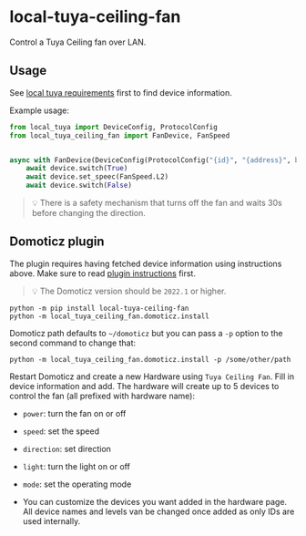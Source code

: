 # local-tuya-ceiling-fan
Control a Tuya Ceiling fan over LAN.

## Usage
See [local tuya requirements](https://github.com/gpajot/local-tuya#requirements) first to find device information.

Example usage:
```python
from local_tuya import DeviceConfig, ProtocolConfig
from local_tuya_ceiling_fan import FanDevice, FanSpeed


async with FanDevice(DeviceConfig(ProtocolConfig("{id}", "{address}", b"{key}"))) as device:
    await device.switch(True)
    await device.set_speec(FanSpeed.L2)
    await device.switch(False)
```

> 💡 There is a safety mechanism that turns off the fan and waits 30s before changing the direction.

## Domoticz plugin
The plugin requires having fetched device information using instructions above.
Make sure to read [plugin instructions](https://www.domoticz.com/wiki/Using_Python_plugins) first.
> 💡 The Domoticz version should be `2022.1` or higher.

```shell
python -m pip install local-tuya-ceiling-fan
python -m local_tuya_ceiling_fan.domoticz.install
```
Domoticz path defaults to `~/domoticz` but you can pass a `-p` option to the second command to change that:
```shell
python -m local_tuya_ceiling_fan.domoticz.install -p /some/other/path
```

Restart Domoticz and create a new Hardware using `Tuya Ceiling Fan`. Fill in device information and add.
The hardware will create up to 5 devices to control the fan (all prefixed with hardware name):
- `power`: turn the fan on or off
- `speed`: set the speed
- `direction`: set direction
- `light`: turn the light on or off
- `mode`: set the operating mode

- You can customize the devices you want added in the hardware page.
All device names and levels van be changed once added as only IDs are used internally.
